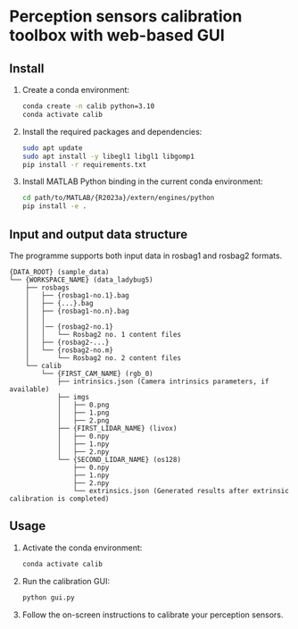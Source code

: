 # Perception sensors calibration toolbox with web-based GUI

## Install

1. Create a conda environment:
    ```bash
    conda create -n calib python=3.10
    conda activate calib
    ```

2. Install the required packages and dependencies:
    ```bash
    sudo apt update
    sudo apt install -y libegl1 libgl1 libgomp1
    pip install -r requirements.txt
    ```

3. Install MATLAB Python binding in the current conda environment:
    ```bash
    cd path/to/MATLAB/{R2023a}/extern/engines/python
    pip install -e .
    ```

## Input and output data structure

The programme supports both input data in rosbag1 and rosbag2 formats.

```
{DATA_ROOT} (sample_data)
└── {WORKSPACE_NAME} (data_ladybug5)
    ├── rosbags
    │   ├── {rosbag1-no.1}.bag
    │   ├── {...}.bag
    │   ├── {rosbag1-no.n}.bag
    │   │
    │   │── {rosbag2-no.1}
    │   │   └── Rosbag2 no. 1 content files
    │   ├── {rosbag2-...}
    │   └── {rosbag2-no.m}
    │       └── Rosbag2 no. 2 content files
    └── calib
        └── {FIRST_CAM_NAME} (rgb_0)
            ├── intrinsics.json (Camera intrinsics parameters, if available)
            ├── imgs
            │   ├── 0.png
            │   ├── 1.png
            │   ├── 2.png
            ├── {FIRST_LIDAR_NAME} (livox)
            │   ├── 0.npy
            │   ├── 1.npy
            │   ├── 2.npy
            └── {SECOND_LIDAR_NAME} (os128)
                ├── 0.npy
                ├── 1.npy
                ├── 2.npy
                └── extrinsics.json (Generated results after extrinsic calibration is completed)
```


## Usage

1. Activate the conda environment:
    ```bash
    conda activate calib
    ```
2. Run the calibration GUI:
    ```bash
    python gui.py
    ```
3. Follow the on-screen instructions to calibrate your perception sensors.
